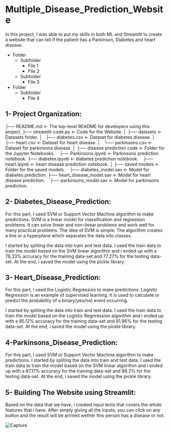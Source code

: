 # Multiple_Disease_Prediction_Website
In this project, I was able to put my skills in both ML and Streamlit to create a website that can tell if the patient has a Parkinson, Diabetes and heart disease.
- Folder
  - Subfolder
    - File 1
    - File 2
  - Subfolder
    - File 3
- Folder
  - Subfolder
    - File 4


## **1- Project Organization:**

├── README.md                     <- The top-level README for developers using this project.
├── streamlit-code.py             <- Code for the Website.
│
├── datasets                      <- Datasets folder.
│   ├── diabetes.csv              <- Dataset for diabetes disease.
│   ├── heart.csv                 <- Dataset for heart disease.
│   └── parkinsons.csv            <- Dataset for parkinsons disease.
│
├── disease prediction code       <- Folder for the Jupyter Notebooks.
    ├── Parkinsons.ipynb          <- Parkinsons prediction notebook.
    ├── diabetes.ipynb            <- diabetes prediction notebook.
    ├── heart.ipynb               <- heart disease prediction notebook.
│
├── saved models                  <- Folder for the saved models.
    ├── diabetes_model.sav        <- Model for diabetes prediction.
    ├── heart_disease_model.sav   <- Model for heart disease prediction.
    ├── parkinsons_model.sav      <- Model for parkinsons prediction.
       
## **2- Diabetes_Disease_Prediction:**
For this part, I used SVM or Support Vector Machine algorithm to make predictions. SVM is a linear model for classification and regression problems. It can solve linear and non-linear problems and work well for many practical problems. The idea of SVM is simple: The algorithm creates a line or a hyperplane which separates the data into classes.

 I started by spliting the data into train and test data. I used the train data to train the model based on the SVM linear algorithm and i ended up with a 78,33% accuracy for the training data-set and 77.27% for the testing data-set. At the end, i saved the model using the pickle library.
 
## **3- Heart_Disease_Prediction:**
For this part, I used the  Logistic Regression to make predictions. Logistic Regression is an example of supervised learning. It is used to calculate or predict the probability of a binary(yes/no) event occurring.

 I started by spliting the data into train and test data. I used the train data to train the model based on the Logistic Regnression algorithm and i ended up with a 85.12% accuracy for the training data-set and 81.96% for the testing data-set. At the end, i saved the model using the pickle library.
 
 ## **4-Parkinsons_Disease_Prediction:**
 For this part, I used SVM or Support Vector Machine algorithm to make predictions.
 I started by spliting the data into train and test data. I used the train data to train the model based on the SVM linear algorithm and i ended up with a 87.17% accuracy for the training data-set and 88.2% for the testing data-set. At the end, i saved the model using the pickle library.
 
  
 ## **5- Building The Website using Streamlit:**
 Based on the data that we have, i created input texts that covers the whole features that i have. After simply giving all the inputs, you can click on any button and the result will be printed wether this person has a disease or not.
 
 ![Capture](https://user-images.githubusercontent.com/103439643/194719738-5a0e15a1-a3e7-428e-9947-a44cb2006c12.PNG)


